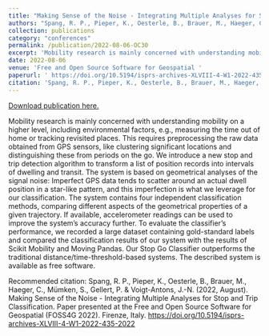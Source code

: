 ```yaml
---
title: "Making Sense of the Noise - Integrating Multiple Analyses for Stop and Trip Classification"
authors: "Spang, R. P., Pieper, K., Oesterle, B., Brauer, M., Haeger, C., Mümken, S., Gellert, P. & Voigt-Antons, J.-N."
collection: publications
category: "conferences"
permalink: /publication/2022-08-06-OC30
excerpt: 'Mobility research is mainly concerned with understanding mobility on a higher level, including environmental factors, e.g., measuring the time out of home or tracking revisited places. This requires preprocessing the raw data obtained from GPS sensors, like clustering significant locations and distinguishing these from periods on the go. We introduce a new stop and trip detection algorithm to transform a list of position records into intervals of dwelling and transit. The system is based on geometrical analyses of the signal noise: Imperfect GPS data tends to scatter around an actual dwell position in a star-like pattern, and this imperfection is what we leverage for our classification. The system contains four independent classification methods, comparing different aspects of the geometrical properties of a given trajectory. If available, accelerometer readings can be used to improve the system’s accuracy further. To evaluate the classifier’s performance, we recorded a large dataset containing gold-standard labels and compared the classification results of our system with the results of Scikit Mobility and Moving Pandas. Our Stop Go Classifier outperforms the traditional distance/time-threshold-based systems. The described system is available as free software.'
date: 2022-08-06
venue: 'Free and Open Source Software for Geospatial '
paperurl: ' https://doi.org/10.5194/isprs-archives-XLVIII-4-W1-2022-435-2022'
citation: 'Spang, R. P., Pieper, K., Oesterle, B., Brauer, M., Haeger, C., Mümken, S., Gellert, P. &amp; Voigt-Antons, J.-N. (2022, August). Making Sense of the Noise - Integrating Multiple Analyses for Stop and Trip Classification. Paper presented at the Free and Open Source Software for Geospatial (FOSS4G 2022). Firenze, Italy. https://doi.org/10.5194/isprs-archives-XLVIII-4-W1-2022-435-2022  '
---
```


<a href=' https://doi.org/10.5194/isprs-archives-XLVIII-4-W1-2022-435-2022'>Download publication here.</a>

Mobility research is mainly concerned with understanding mobility on a higher level, including environmental factors, e.g., measuring the time out of home or tracking revisited places. This requires preprocessing the raw data obtained from GPS sensors, like clustering significant locations and distinguishing these from periods on the go. We introduce a new stop and trip detection algorithm to transform a list of position records into intervals of dwelling and transit. The system is based on geometrical analyses of the signal noise: Imperfect GPS data tends to scatter around an actual dwell position in a star-like pattern, and this imperfection is what we leverage for our classification. The system contains four independent classification methods, comparing different aspects of the geometrical properties of a given trajectory. If available, accelerometer readings can be used to improve the system’s accuracy further. To evaluate the classifier’s performance, we recorded a large dataset containing gold-standard labels and compared the classification results of our system with the results of Scikit Mobility and Moving Pandas. Our Stop Go Classifier outperforms the traditional distance/time-threshold-based systems. The described system is available as free software.

Recommended citation: Spang, R. P., Pieper, K., Oesterle, B., Brauer, M., Haeger, C., Mümken, S., Gellert, P. & Voigt-Antons, J.-N. (2022, August). Making Sense of the Noise - Integrating Multiple Analyses for Stop and Trip Classification. Paper presented at the Free and Open Source Software for Geospatial (FOSS4G 2022). Firenze, Italy. https://doi.org/10.5194/isprs-archives-XLVIII-4-W1-2022-435-2022  